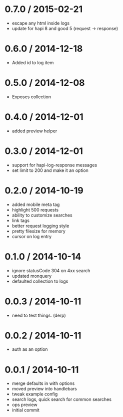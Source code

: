 
0.7.0 / 2015-02-21
==================

  * escape any html inside logs
  * update for hapi 8 and good 5 (request -> response)


0.6.0 / 2014-12-18 
==================

  * Added id to log item

0.5.0 / 2014-12-08 
==================

  * Exposes collection

0.4.0 / 2014-12-01 
==================

  * added preview helper

0.3.0 / 2014-12-01 
==================

  * support for hapi-log-response messages
  * set limit to 200 and make it an option

0.2.0 / 2014-10-19 
==================

  * added mobile meta tag
  * highlight 500 requests
  * ability to customize searches
  * link tags
  * better request logging style
  * pretty filesize for memory
  * cursor on log entry

0.1.0 / 2014-10-14 
==================

  * ignore statusCode 304 on 4xx search
  * updated monquery
  * defaulted collection to logs

0.0.3 / 2014-10-11 
==================

  * need to test things. (derp)

0.0.2 / 2014-10-11 
==================

  * auth as an option

0.0.1 / 2014-10-11 
==================

  * merge defaults in with options
  * moved preview into handlebars
  * tweak example config
  * search logs, quick search for common searches
  * ops preview
  * initial commit
